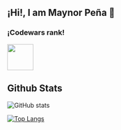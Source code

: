 ## ¡Hi!, I am Maynor Peña 👋

### ¡Codewars rank!
<code><img height="60" src="https://www.codewars.com/users/PENA98/badges/large"></code>

## Github Stats
![GitHub stats](https://github-readme-stats.vercel.app/api?username=PENA98&show_icons=true&hide_border=true&theme=radical&count_private=true)


[![Top Langs](https://github-readme-stats.vercel.app/api/top-langs/?username=PENA98&langs_count=8&theme=radical&count_private=true&layout=compact
)](https://github.com/PENA98/github-readme-stats)



<!--
**PENA98/PENA98** is a ✨ _special_ ✨ repository because its `README.md` (this file) appears on your GitHub profile.

Here are some ideas to get you started:

- 🔭 I’m currently working on ... 
- 🌱 I’m currently learning ...
- 👯 I’m looking to collaborate on ...
- 🤔 I’m looking for help with ...
- 💬 Ask me about ...
- 📫 How to reach me: ...
- 😄 Pronouns: ...
- ⚡ Fun fact: ...
-->
